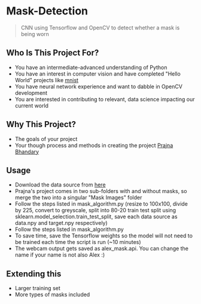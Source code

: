 # Mask-Detection

> CNN using Tensorflow and OpenCV to detect whether a mask is being worn




Who Is This Project For?
-----------------------
* You have an intermediate-advanced understanding of Python
* You have an interest in computer vision and have completed "Hello World" projects like [mnist](https://www.tensorflow.org/datasets/catalog/mnist) 
* You have neural network experience and want to dabble in OpenCV development
* You are interested in contributing to relevant, data science impacting our current world



Why This Project?
-----------------------
* The goals of your project
* Your though process and methods in creating the project
[Prajna Bhandary](https://github.com/prajnasb/observations)



Usage
-----------------------
* Download the data source from [here](https://github.com/prajnasb/observations/tree/master/experiements/data)
* Prajna's project comes in two sub-folders with and without masks, so merge the two into a singular "Mask Images" folder 
* Follow the steps listed in mask_algorithm.py (resize to 100x100, divide by 225, convert to greyscale, split into 80-20 train test split using sklearn.model_selection.train_test_split, save each data source as data.npy and target.npy respectively)
* Follow the steps listed in mask_algorithm.py
* To save time, save the Tensorflow weights so the model will not need to be trained each time the script is run (~10 minutes)
* The webcam output gets saved as alex_mask.api. You can change the name if your name is not also Alex :)



Extending this
-------------------------
* Larger training set 
* More types of masks included 
